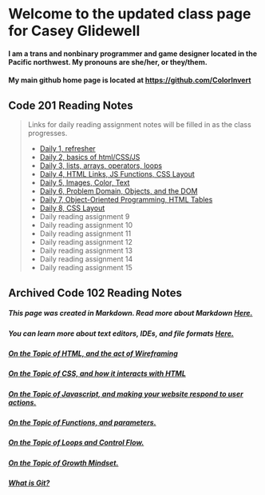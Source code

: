 # Welcome to the updated class page for Casey Glidewell


#### I am a trans and nonbinary programmer and game designer located in the Pacific northwest. My pronouns are she/her, or they/them.

#### My main github home page is located at <https://github.com/ColorInvert>

## Code 201 Reading Notes

> Links for daily reading assignment notes will be filled in as the class progresses.
>
>- [Daily 1, refresher](https://colorinvert.github.io/reading-notes/class-01)
>- [Daily 2, basics of html/CSS/JS](https://colorinvert.github.io/reading-notes/class-02)
>- [Daily 3, lists, arrays, operators, loops](https://colorinvert.github.io/reading-notes/class-03)
>- [Daily 4, HTML Links, JS Functions, CSS Layout](https://colorinvert.github.io/reading-notes/class-04)
>- [Daily 5, Images, Color, Text](https://colorinvert.github.io/reading-notes/class-05)
>- [Daily 6, Problem Domain, Objects, and the DOM](https://colorinvert.github.io/reading-notes/class-06)
>- [Daily 7, Object-Oriented Programming, HTML Tables](https://colorinvert.github.io/reading-notes/class-07)
>- [Daily 8, CSS Layout](https://colorinvert.github.io/reading-notes/class-07)
>- Daily reading assignment 9
>- Daily reading assignment 10
>- Daily reading assignment 11
>- Daily reading assignment 12
>- Daily reading assignment 13
>- Daily reading assignment 14
>- Daily reading assignment 15


## Archived Code 102 Reading Notes

##### This page was created in Markdown. Read more about Markdown [Here.](https://colorinvert.github.io/reading-notes/About-Markdown)

##### You can learn more about text editors, IDEs, and file formats [Here.](https://colorinvert.github.io/reading-notes/Choosing-A-Text-Editor)

##### [On the Topic of HTML, and the act of Wireframing](https://colorinvert.github.io/reading-notes/Html-And-Wireframes)

##### [On the Topic of CSS, and how it interacts with HTML](https://colorinvert.github.io/reading-notes/CSS)

##### [On the Topic of Javascript, and making your website respond to user actions.](https://colorinvert.github.io/reading-notes/Javascript)

##### [On the Topic of Functions, and parameters.](https://colorinvert.github.io/reading-notes/Functions)

##### [On the Topic of Loops and Control Flow.](https://colorinvert.github.io/reading-notes/Loops)

##### [On the Topic of Growth Mindset.](https://colorinvert.github.io/reading-notes/Growth-Mindset)

##### [What is Git?](https://colorinvert.github.io/reading-notes/What-Is-Git)

